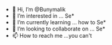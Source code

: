 - 👋 Hi, I’m @Bunymalik
- 👀 I’m interested in ... Se*
- 🌱 I’m currently learning ... how to Se*
- 💞️ I’m looking to collaborate on ... Se*
- 📫 How to reach me ...you can't 

<!---
Bunymalik/Bunymalik is a ✨ special ✨ repository because its `README.md` (this file) appears on your GitHub profile.
You can click the Preview link to take a look at your changes.
--->
